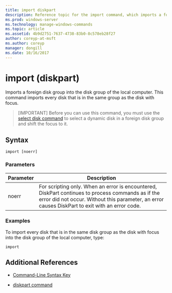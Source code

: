 ```yaml
---
title: import diskpart
description: Reference topic for the import command, which imports a foreign disk group into the disk group of the local computer.
ms.prod: windows-server
ms.technology: manage-windows-commands
ms.topic: article
ms.assetid: 4b9d2751-7637-4738-83b0-8c578eb28f27
author: coreyp-at-msft
ms.author: coreyp
manager: dongill
ms.date: 10/16/2017
---
```


# import (diskpart)

Imports a foreign disk group into the disk group of the local computer. This command imports every disk that is in the same group as the disk with focus.

> [IMPORTANT]
> Before you can use this command, you must use the [select disk command](select-disk.md) to select a dynamic disk in a foreign disk group and shift the focus to it.

## Syntax

```
import [noerr]
```

### Parameters

| Parameter | Description |
| --------- | ----------- |
| noerr | For scripting only. When an error is encountered, DiskPart continues to process commands as if the error did not occur. Without this parameter, an error causes DiskPart to exit with an error code. |

### Examples

To import every disk that is in the same disk group as the disk with focus into the disk group of the local computer, type:

```
import
```

## Additional References

- [Command-Line Syntax Key](command-line-syntax-key.md)

- [diskpart command](diskpart.md)
